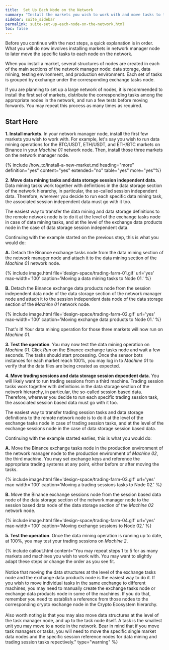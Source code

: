 ```yaml
---
title:  Set Up Each Node on the Network
summary: "Install the markets you wish to work with and move tasks to the network nodes you wish to handle those tasks."
sidebar: suite_sidebar
permalink: suite-set-up-each-node-on-the-network.html
toc: false
---
```


Before you continue with the next steps, a quick explanation is in order. What you will do now involves installing markets in network manager node to later move the specific tasks to each node on the network.

When you install a <a data-toggle="tooltip" data-original-title="{{site.data.crypto_ecosystem.market}}">market</a>, several <a data-toggle="tooltip" data-original-title="{{site.data.concepts.structure_of_nodes}}">structures of nodes</a> are created in each of the main sections of the network manager node: <a data-toggle="tooltip" data-original-title="{{site.data.network.data_storage}}">data storage</a>, <a data-toggle="tooltip" data-original-title="{{site.data.network.data_mining}}">data mining</a>, <a data-toggle="tooltip" data-original-title="{{site.data.network.testing_environment}}">testing environment</a>, and <a data-toggle="tooltip" data-original-title="{{site.data.network.production_environment}}">production environment</a>. Each set of tasks is grouped by exchange under the corresponding exchange tasks node.

If you are planning to set up a large <a data-toggle="tooltip" data-original-title="{{site.data.network.network_of_nodes}}">network of nodes</a>, it is recommended to install the first set of markets, distribute the corresponding <a data-toggle="tooltip" data-original-title="{{site.data.network.task}}">tasks</a> among the appropriate nodes in the network, and run a few tests before moving forwards. You may repeat this process as many times as required.

## Start Here

**1. Install markets**. In your network manager node, install the first few markets you wish to work with. For example, let's say you wish to run data mining operations for the BTC/USDT, ETH/USDT, and ETH/BTC markets on Binance in your *Machine 01* network node. Then, install those three markets on the network manager node.

{% include /how_to/install-a-new-market.md heading="more" definition="yes" content="yes" extended="no" table="yes" more="yes"%}

**2. Move data mining tasks and data storage session independent data**. Data mining tasks work together with definitions in the data storage section of the network hierarchy, in particular, the so-called <a data-toggle="tooltip" data-original-title="{{site.data.network.session_independent_data}}">session independent data</a>. Therefore, wherever you decide to run each specific data mining task, the associated session independent data must go with it too.

The easiest way to transfer the data mining and data storage definitions to the remote network node is to do it at the level of the <a data-toggle="tooltip" data-original-title="{{site.data.network.exchange_tasks}}">exchange tasks</a> node in case of data mining tasks, and at the level of the <a data-toggle="tooltip" data-original-title="{{site.data.network.exchange_data_products}}">exchange data products</a> node in the case of data storage session independent data.

Continuing with the example started on the previous step, this is what you would do:

**A.** Detach the Binance exchange tasks node from the data mining section of the network manager node and attach it to the data mining section of the *Machine 01* network node.

{% include image.html file='design-space/trading-farm-01.gif' url='yes' max-width='100' caption='Moving a data mining tasks to Node 01.' %}

**B.** Detach the Binance exchange data products node from the session independent data node of the data storage section of the network manager node and attach it to the session independent data node of the data storage section of the *Machine 01* network node.

{% include image.html file='design-space/trading-farm-02.gif' url='yes' max-width='100' caption='Moving exchange data products to Node 01.' %}

That's it! Your data mining operation for those three markets will now run on *Machine 01*.

**3. Test the operation**. You may now test the data mining operation on *Machine 01*. Click *Run* on the Binance exchange tasks node and wait a few seconds. The tasks should start processing. Once the <a data-toggle="tooltip" data-original-title="{{site.data.network.sensor_bot_instance}}">sensor bots instances</a> for each market reach 100%, you may log in to *Machine 01* to verify that the data files are being created as expected.

**4. Move trading sessions and data storage session dependent data**. You will likely want to run trading sessions from a third machine. Trading session tasks work together with definitions in the data storage section of the network hierarchy, in particular, the so-called <a data-toggle="tooltip" data-original-title="{{site.data.network.session_based_data}}">session based data</a>. Therefore, wherever you decide to run each specific trading session task, the associated session based data must go with it too.

The easiest way to transfer trading session tasks and data storage definitions to the remote network node is to do it at the level of the <a data-toggle="tooltip" data-original-title="{{site.data.network.exchange_tasks}}">exchange tasks</a> node in case of trading session tasks, and at the level of the <a data-toggle="tooltip" data-original-title="{{site.data.network.exchange_sessions}}">exchange sessions</a> node in the case of data storage session based data.

Continuing with the example started earlies, this is what you would do:

**A.** Move the Binance exchange tasks node in the production environment of the network manager node to the production environment of *Machine 02*, the third machine. You may set exchange keys and reference the appropriate trading systems at any point, either before or after moving the tasks.

{% include image.html file='design-space/trading-farm-03.gif' url='yes' max-width='100' caption='Moving a trading sessions tasks to Node 02.' %}

**B.** Move the Binance exchange sessions node from the session based data node of the data storage section of the network manager node to the session based data node of the data storage section of the *Machine 02* network node.

{% include image.html file='design-space/trading-farm-04.gif' url='yes' max-width='100' caption='Moving exchange sessions to Node 02.' %}

**5. Test the operation**. Once the data mining operation is running up to date, at 100%, you may test your trading sessions on *Machine 2*. 

{% include callout.html content="You may repeat steps 1 to 5 for as many markets and machines you wish to work with. You may want to slightly adapt these steps or change the order as you see fit.<br/><br/>Notice that moving the data structures at the level of the exchange tasks node and the exchange data products node is the easiest way to do it. If you wish to move individual tasks in the same exchange to different machines, you may need to manually create the exchange tasks node or exchange data products node in some of the machines. If you do that, remember you need to establish a reference from those nodes to the corresponding crypto exchange node in the Crypto Ecosystem hierarchy.<br/><br/>Also worth noting is that you may also move data structures at the level of the task manager node, and up to the task node itself. A task is the smallest unit you may move to a node in the network. Bear in mind that if you move task managers or tasks, you will need to move the specific single market data nodes and the specific session reference nodes for data mining and trading session tasks repectively." type="warning" %}
